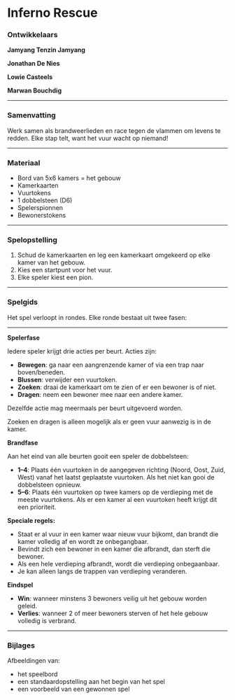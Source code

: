 # Inferno Rescue

### Ontwikkelaars

**Jamyang Tenzin Jamyang**

**Jonathan De Nies**

**Lowie Casteels**

**Marwan Bouchdig**

---

### Samenvatting

Werk samen als brandweerlieden en race tegen de vlammen om levens te redden. Elke stap telt, want het vuur wacht op niemand!

---

### Materiaal

- Bord van 5x6 kamers = het gebouw
- Kamerkaarten
- Vuurtokens
- 1 dobbelsteen (D6)
- Spelerspionnen
- Bewonerstokens

---

### Spelopstelling

1. Schud de kamerkaarten en leg een kamerkaart omgekeerd op elke kamer van het gebouw.
2. Kies een startpunt voor het vuur.
3. Elke speler kiest een pion.

---

### Spelgids

Het spel verloopt in rondes.
Elke ronde bestaat uit twee fasen:

---

**Spelerfase**

Iedere speler krijgt drie acties per beurt. Acties zijn:

- **Bewegen**: ga naar een aangrenzende kamer of via een trap naar boven/beneden.
- **Blussen**: verwijder een vuurtoken.
- **Zoeken**: draai de kamerkaart om te zien of er een bewoner is of niet.
- **Dragen**: neem een bewoner mee naar een andere kamer.

Dezelfde actie mag meermaals per beurt uitgevoerd worden.

Zoeken en dragen is alleen mogelijk als er geen vuur aanwezig is in de kamer.

**Brandfase**

Aan het eind van alle beurten gooit een speler de dobbelsteen:

- **1–4**: Plaats één vuurtoken in de aangegeven richting (Noord, Oost, Zuid, West) vanaf het laatst geplaatste vuurtoken. Als het niet kan gooi de dobbelsteen opnieuw.
- **5–6**: Plaats één vuurtoken op twee kamers op de verdieping met de meeste vuurtokens. Als er een kamer al een vuurtoken heeft krijgt dit een prioriteit.

**Speciale regels:**

- Staat er al vuur in een kamer waar nieuw vuur bijkomt, dan brandt die kamer volledig af en wordt ze onbegangbaar.
- Bevindt zich een bewoner in een kamer die afbrandt, dan sterft die bewoner.
- Als een hele verdieping afbrandt, wordt die verdieping onbegaanbaar.
- Je kan alleen langs de trappen van verdieping veranderen.

**Eindspel**

- **Win**: wanneer minstens 3 bewoners veilig uit het gebouw worden geleid.
- **Verlies**: wanneer 2 of meer bewoners sterven of het hele gebouw volledig is verbrand.

---

### Bijlages

Afbeeldingen van:

- het speelbord
- een standaardopstelling aan het begin van het spel
- een voorbeeld van een gewonnen spel
